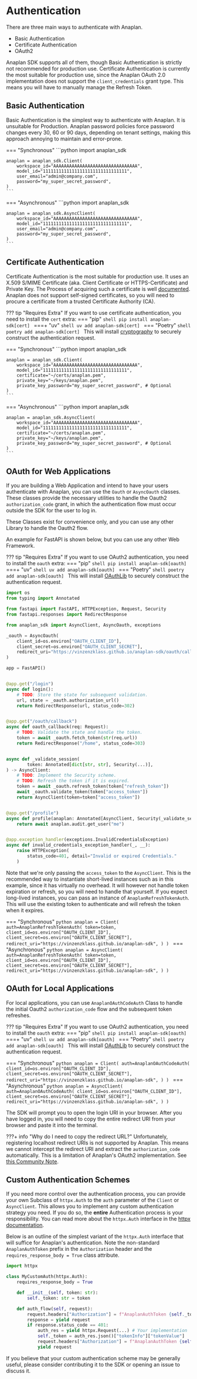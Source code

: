 # Authentication

There are three main ways to authenticate with Anaplan.

- Basic Authentication
- Certificate Authentication
- OAuth2

Anaplan SDK supports all of them, though Basic Authentication is strictly not recommended for production use.
Certificate
Authentication is currently the most suitable for production use, since the Anaplan OAuth 2.0 implementation does not
support the `client_credentials` grant type. This means you will have to manually manage the Refresh Token.

## Basic Authentication

Basic Authentication is the simplest way to authenticate with Anaplan. It is unsuitable for Production. Anaplan password
policies force password changes every 30, 60 or 90 days, depending on tenant settings, making this approach annoying to
maintain and error-prone.

=== "Synchronous"
    ```python
    import anaplan_sdk

    anaplan = anaplan_sdk.Client(
        workspace_id="AAAAAAAAAAAAAAAAAAAAAAAAAAAAAAAA",
        model_id="11111111111111111111111111111111",
        user_email="admin@company.com",
        password="my_super_secret_password",
    )
    ```

=== "Asynchronous"
    ```python
    import anaplan_sdk

    anaplan = anaplan_sdk.AsyncClient(
        workspace_id="AAAAAAAAAAAAAAAAAAAAAAAAAAAAAAAA",
        model_id="11111111111111111111111111111111",
        user_email="admin@company.com",
        password="my_super_secret_password",
    )
    ```

## Certificate Authentication

Certificate Authentication is the most suitable for production use. It uses an X.509 S/MIME Certificate (aka. Client Certificate or HTTPS-Certificate) and Private Key. The Process of acquiring such a certificate is well [documented](https://help.anaplan.com/procure-ca-certificates-47842267-2cb3-4e38-90bf-13b1632bcd44). Anaplan does not support self-signed certificates, so you will need to procure a certificate from a trusted Certificate Authority (CA).

??? tip "Requires Extra"
    If you want to use certificate authentication, you need to install the `cert` extra:
    === "pip"
        ```shell
        pip install anaplan-sdk[cert]
        ```
    ===+ "uv"
        ```shell
        uv add anaplan-sdk[cert]
        ```
    === "Poetry"
        ```shell
        poetry add anaplan-sdk[cert]
        ```
    This will install [cryptography](https://github.com/pyca/cryptography) to securely construct the authentication request.

=== "Synchronous"
    ```python
    import anaplan_sdk

    anaplan = anaplan_sdk.Client(
        workspace_id="AAAAAAAAAAAAAAAAAAAAAAAAAAAAAAAA",
        model_id="11111111111111111111111111111111",
        certificate="~/certs/anaplan.pem",
        private_key="~/keys/anaplan.pem",
        private_key_password="my_super_secret_password", # Optional
    )
    ```
=== "Asynchronous"
    ```python
    import anaplan_sdk

    anaplan = anaplan_sdk.AsyncClient(
        workspace_id="AAAAAAAAAAAAAAAAAAAAAAAAAAAAAAAA",
        model_id="11111111111111111111111111111111",
        certificate="~/certs/anaplan.pem",
        private_key="~/keys/anaplan.pem",
        private_key_password="my_super_secret_password", # Optional
    )
    ```



## OAuth for Web Applications

If you are building a Web Application and intend to have your users authenticate with Anaplan, you can use the `Oauth`
or `AsyncOauth` classes. These classes provide the necessary utilities to handle the Oauth2 `authorization_code` grant,
in which the authentication flow must occur outside the SDK for the user to log in.

These Classes exist for convenience only, and you can use any other Library to handle the Oauth2 flow.

An example for FastAPI is shown below, but you can use any other Web Framework.

??? tip "Requires Extra"
    If you want to use OAuth2 authentication, you need to install the `oauth` extra:
    === "pip"
        ```shell
        pip install anaplan-sdk[oauth]
        ```
    ===+ "uv"
        ```shell
        uv add anaplan-sdk[oauth]
        ```
    === "Poetry"
        ```shell
        poetry add anaplan-sdk[oauth]
        ```
    This will install [OAuthLib](https://oauthlib.readthedocs.io/en/latest/index.html) to securely construct the authentication request.

```python
import os
from typing import Annotated

from fastapi import FastAPI, HTTPException, Request, Security
from fastapi.responses import RedirectResponse

from anaplan_sdk import AsyncClient, AsyncOauth, exceptions

_oauth = AsyncOauth(
    client_id=os.environ["OAUTH_CLIENT_ID"],
    client_secret=os.environ["OAUTH_CLIENT_SECRET"],
    redirect_uri="https://vinzenzklass.github.io/anaplan-sdk/oauth/callback",
)

app = FastAPI()


@app.get("/login")
async def login():
    # TODO: Store the state for subsequent validation.
    url, state = _oauth.authorization_url()
    return RedirectResponse(url, status_code=302)


@app.get("/oauth/callback")
async def oauth_callback(req: Request):
    # TODO: Validate the state and handle the token.
    token = await _oauth.fetch_token(str(req.url))
    return RedirectResponse("/home", status_code=303)


async def _validate_session(
        token: Annotated[dict[str, str], Security(...)],
) -> AsyncClient:
    # TODO: Implement the Security scheme.
    # TODO: Refresh the token if it is expired.
    token = await _oauth.refresh_token(token["refresh_token"])
    await _oauth.validate_token(token["access_token"])
    return AsyncClient(token=token["access_token"])


@app.get("/profile")
async def profile(anaplan: Annotated[AsyncClient, Security(_validate_session)]):
    return await anaplan.audit.get_user("me")


@app.exception_handler(exceptions.InvalidCredentialsException)
async def invalid_credentials_exception_handler(_, __):
    raise HTTPException(
        status_code=401, detail="Invalid or expired Credentials."
    )
```

Note that we're only passing the `access_token` to the `AsyncClient`. This is the recommended way to instantiate 
short-lived instances such as in this example, since it has virtually no overhead. It will however not handle token 
expiration or refresh, so you will need to handle that yourself. If you expect long-lived instances, you can pass an 
instance of `AnaplanRefreshTokenAuth`. This will use the existing token to authenticate and will refresh the token
when it expires.

=== "Synchronous"
    ```python
    anaplan = Client(
        auth=AnaplanRefreshTokenAuth(
            token=token,
            client_id=os.environ["OAUTH_CLIENT_ID"],
            client_secret=os.environ["OAUTH_CLIENT_SECRET"],
            redirect_uri="https://vinzenzklass.github.io/anaplan-sdk",
        )
    )
    ```
=== "Asynchronous"
    ```python
    anaplan = AsyncClient(
        auth=AnaplanRefreshTokenAuth(
            token=token,
            client_id=os.environ["OAUTH_CLIENT_ID"],
            client_secret=os.environ["OAUTH_CLIENT_SECRET"],
            redirect_uri="https://vinzenzklass.github.io/anaplan-sdk",
        )
    )
    ```


## OAuth for Local Applications

For local applications, you can use `AnaplanOAuthCodeAuth` Class to handle the initial Oauth2 `authorization_code` flow 
and the subsequent token refreshes.

??? tip "Requires Extra"
    If you want to use OAuth2 authentication, you need to install the `oauth` extra:
    === "pip"
        ```shell
        pip install anaplan-sdk[oauth]
        ```
    ===+ "uv"
        ```shell
        uv add anaplan-sdk[oauth]
        ```
    === "Poetry"
        ```shell
        poetry add anaplan-sdk[oauth]
        ```
    This will install [OAuthLib](https://oauthlib.readthedocs.io/en/latest/index.html) to securely construct the authentication request.

=== "Synchronous"
    ```python
    anaplan = Client(
        auth=AnaplanOAuthCodeAuth(
            client_id=os.environ["OAUTH_CLIENT_ID"],
            client_secret=os.environ["OAUTH_CLIENT_SECRET"],
            redirect_uri="https://vinzenzklass.github.io/anaplan-sdk",
        )
    )
    ```
=== "Asynchronous"
    ```python
    anaplan = AsyncClient(
        auth=AnaplanOAuthCodeAuth(
            client_id=os.environ["OAUTH_CLIENT_ID"],
            client_secret=os.environ["OAUTH_CLIENT_SECRET"],
            redirect_uri="https://vinzenzklass.github.io/anaplan-sdk",
        )
    )
    ```

The SDK will prompt you to open the login URI in your browser. After you have logged in, you 
will need to copy the entire redirect URI from your browser and paste it into the terminal.

???+ info "Why do I need to copy the redirect URL?"
    Unfortunately, registering localhost redirect URIs is not supported by Anaplan. This means we cannot intercept the
    redirect URI and extract the `authorization_code` automatically. This is a limitation of Anaplan's OAuth2 implementation. See [this Community Note](https://community.anaplan.com/discussion/156599/oauth-rediredt-url-port-for-desktop-apps).


## Custom Authentication Schemes

If you need more control over the authentication process, you can provide your own Subclass of `httpx.Auth` to the 
`auth` parameter of the `Client` or `AsyncClient`. This allows you to implement any custom authentication 
strategy you need. If you do so, the **entire** Authentication process is your responsibility. You can read more about
the `httpx.Auth` interface in the 
[httpx documentation](https://www.python-httpx.org/advanced/authentication/#custom-authentication-schemes).

Below is an outline of the simplest variant of the `httpx.Auth` interface that will suffice for Anaplan's 
authentication. Note the non-standard `AnaplanAuthToken` prefix in the `Authorization` header and the 
`requires_response_body = True` class attribute.

```python
import httpx

class MyCustomAuth(httpx.Auth):
    requires_response_body = True

    def __init__(self, token: str):
        self._token: str = token

    def auth_flow(self, request):
        request.headers["Authorization"] = f"AnaplanAuthToken {self._token}"
        response = yield request
        if response.status_code == 401:
            auth_res = yield httpx.Request(...) # Your implementation
            self._token = auth_res.json()["tokenInfo"]["tokenValue"]
            request.headers["Authorization"] = f"AnaplanAuthToken {self._token}"
            yield request
```
If you believe that your custom authentication scheme may be generally useful, please consider contributing it to 
the SDK or opening an issue to discuss it. 
